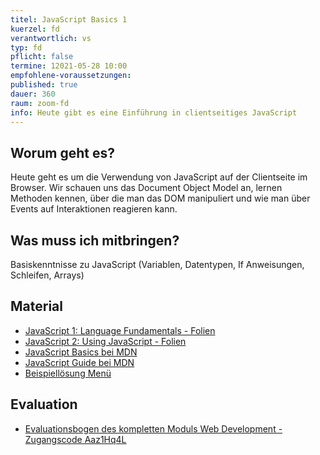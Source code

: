 ```yaml
---
titel: JavaScript Basics 1
kuerzel: fd
verantwortlich: vs
typ: fd
pflicht: false
termine: 12021-05-28 10:00
empfohlene-voraussetzungen: 
published: true
dauer: 360
raum: zoom-fd
info: Heute gibt es eine Einführung in clientseitiges JavaScript
---
```


## Worum geht es?
Heute geht es um die Verwendung von JavaScript auf der Clientseite im Browser. Wir schauen uns das Document Object Model an, lernen  Methoden kennen, über die man das DOM manipuliert und wie man über Events auf Interaktionen reagieren kann.

## Was muss ich mitbringen?
Basiskenntnisse zu JavaScript (Variablen, Datentypen, If Anweisungen, Schleifen, Arrays)

## Material
- [JavaScript 1: Language Fundamentals - Folien](../../material/frontend-development-1/session-5/slides/Chapter08-JavaScript1LanguageFundamentals.pdf)
- [JavaScript 2: Using JavaScript - Folien](../../material/frontend-development-1/session-5/slides/Chapter09-JavaScript2UsingJavaScript.pdf)
- [JavaScript Basics bei MDN](https://developer.mozilla.org/de/Learn/Getting_started_with_the_web/JavaScript_basis)
- [JavaScript Guide bei MDN](https://developer.mozilla.org/de/docs/Web/JavaScript/Guide)
- [Beispiellösung Menü](https://github.com/mi-classroom/js-aufgabe-dropdown-menu-slideshow-cnoss)

## Evaluation
- [Evaluationsbogen des kompletten Moduls Web Development - Zugangscode Aaz1Hq4L](https://evasys.fh-koeln.de/evasys/online.php)
